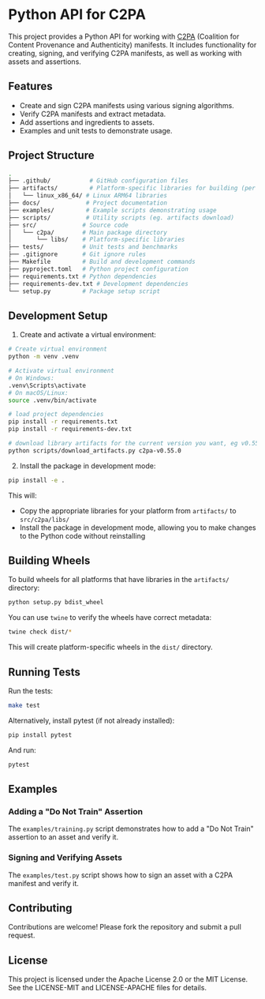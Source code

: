 # Python API for C2PA

This project provides a Python API for working with [C2PA](https://c2pa.org/) (Coalition for Content Provenance and Authenticity) manifests. It includes functionality for creating, signing, and verifying C2PA manifests, as well as working with assets and assertions.

## Features

- Create and sign C2PA manifests using various signing algorithms.
- Verify C2PA manifests and extract metadata.
- Add assertions and ingredients to assets.
- Examples and unit tests to demonstrate usage.

## Project Structure

```bash
.
├── .github/           # GitHub configuration files
├── artifacts/         # Platform-specific libraries for building (per subfolder)
│   └── linux_x86_64/ # Linux ARM64 libraries
├── docs/             # Project documentation
├── examples/         # Example scripts demonstrating usage
├── scripts/          # Utility scripts (eg. artifacts download)
├── src/             # Source code
│   └── c2pa/        # Main package directory
│       └── libs/    # Platform-specific libraries
├── tests/           # Unit tests and benchmarks
├── .gitignore       # Git ignore rules
├── Makefile         # Build and development commands
├── pyproject.toml   # Python project configuration
├── requirements.txt # Python dependencies
├── requirements-dev.txt # Development dependencies
└── setup.py         # Package setup script
```

## Development Setup

1. Create and activate a virtual environment:

```bash
# Create virtual environment
python -m venv .venv

# Activate virtual environment
# On Windows:
.venv\Scripts\activate
# On macOS/Linux:
source .venv/bin/activate

# load project dependencies
pip install -r requirements.txt
pip install -r requirements-dev.txt

# download library artifacts for the current version you want, eg v0.55.0
python scripts/download_artifacts.py c2pa-v0.55.0
```

2. Install the package in development mode:

```bash
pip install -e .
```

This will:

- Copy the appropriate libraries for your platform from `artifacts/` to `src/c2pa/libs/`
- Install the package in development mode, allowing you to make changes to the Python code without reinstalling

## Building Wheels

To build wheels for all platforms that have libraries in the `artifacts/` directory:

```bash
python setup.py bdist_wheel
```

You can use `twine` to verify the wheels have correct metadata:

```bash
twine check dist/*
```

This will create platform-specific wheels in the `dist/` directory.

## Running Tests

Run the tests:

```bash
make test
```

Alternatively, install pytest (if not already installed):

```bash
pip install pytest
```

And run:

```bash
pytest
```

## Examples

### Adding a "Do Not Train" Assertion

The `examples/training.py` script demonstrates how to add a "Do Not Train" assertion to an asset and verify it.

### Signing and Verifying Assets

The `examples/test.py` script shows how to sign an asset with a C2PA manifest and verify it.

## Contributing

Contributions are welcome! Please fork the repository and submit a pull request.

## License

This project is licensed under the Apache License 2.0 or the MIT License. See the LICENSE-MIT and LICENSE-APACHE files for details.
